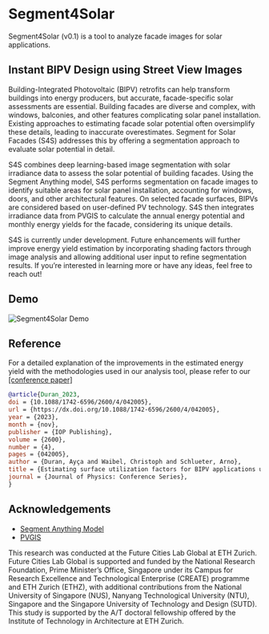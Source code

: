 # Segment4Solar

Segment4Solar (v0.1) is a tool to analyze facade images for solar applications. 

## Instant BIPV Design using Street View Images

Building-Integrated Photovoltaic (BIPV) retrofits can help transform buildings into energy producers, but accurate, facade-specific solar assessments are essential. Building facades are diverse and complex, with windows, balconies, and other features complicating solar panel installation. Existing approaches to estimating facade solar potential often oversimplify these details, leading to inaccurate overestimates. Segment for Solar Facades (S4S) addresses this by offering a segmentation approach to evaluate solar potential in detail.

S4S combines deep learning-based image segmentation with solar irradiance data to assess the solar potential of building facades. Using the Segment Anything model, S4S performs segmentation on facade images to identify suitable areas for solar panel installation, accounting for windows, doors, and other architectural features. On selected facade surfaces, BIPVs are considered based on user-defined PV technology. S4S then integrates irradiance data from PVGIS to calculate the annual energy potential and monthly energy yields for the facade, considering its unique details.

S4S is currently under development. Future enhancements will further improve energy yield estimation by incorporating shading factors through image analysis and allowing additional user input to refine segmentation results. If you’re interested in learning more or have any ideas, feel free to reach out!

## Demo

![Segment4Solar Demo](demo.gif)

## Reference

For a detailed explanation of the improvements in the estimated energy yield with the methodologies used in our analysis tool, please refer to our [[conference paper]](https://iopscience.iop.org/article/10.1088/1742-6596/2600/4/042005/pdf)

```bibtex
@article{Duran_2023,
doi = {10.1088/1742-6596/2600/4/042005},
url = {https://dx.doi.org/10.1088/1742-6596/2600/4/042005},
year = {2023},
month = {nov},
publisher = {IOP Publishing},
volume = {2600},
number = {4},
pages = {042005},
author = {Duran, Ayça and Waibel, Christoph and Schlueter, Arno},
title = {Estimating surface utilization factors for BIPV applications using pix2pix on street captured façade images},
journal = {Journal of Physics: Conference Series},
}
```

## Acknowledgements

- [Segment Anything Model](https://arxiv.org/abs/2304.02643)
- [PVGIS](https://re.jrc.ec.europa.eu/pvg_tools/en/)
    
This research was conducted at the Future Cities Lab Global at ETH Zurich. Future Cities Lab Global is supported and funded by the National Research Foundation, Prime Minister’s Office, Singapore under its Campus for Research Excellence and Technological Enterprise (CREATE) programme and ETH Zurich (ETHZ), with additional contributions from the National University of Singapore (NUS), Nanyang Technological University (NTU), Singapore and the Singapore University of Technology and Design (SUTD). This study is supported by the A/T doctoral fellowship offered by the Institute of Technology in Architecture at ETH Zurich.
